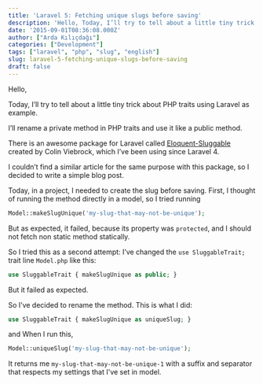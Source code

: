 ```yaml
---
title: 'Laravel 5: Fetching unique slugs before saving'
description: 'Hello, Today, I’ll try to tell about a little tiny trick about PHP traits using Laravel as example.'
date: '2015-09-01T08:36:08.000Z'
author: ["Arda Kılıçdağı"]
categories: ["Development"]
tags: ["laravel", "php", "slug", "english"]
slug: laravel-5-fetching-unique-slugs-before-saving
draft: false
---
```


Hello,

Today, I’ll try to tell about a little tiny trick about PHP traits using Laravel as example.

I’ll rename a private method in PHP traits and use it like a public method.

There is an awesome package for Laravel called [Eloquent-Sluggable](https://github.com/cviebrock/eloquent-sluggable) created by Colin Viebrock, which I’ve been using since Laravel 4.

I couldn’t find a similar article for the same purpose with this package, so I decided to write a simple blog post.

Today, in a project, I needed to create the slug before saving. First, I thought of running the method directly in a model, so I tried running

```php
Model::makeSlugUnique('my-slug-that-may-not-be-unique');
```

But as expected, it failed, because its property was `protected`, and I should not fetch non static method statically.

So I tried this as a second attempt: I’ve changed the `use SluggableTrait;` trait line `Model.php` like this:

```php
use SluggableTrait { makeSlugUnique as public; }
```

But it failed as expected.

So I’ve decided to rename the method. This is what I did:

```php
use SluggableTrait { makeSlugUnique as uniqueSlug; }
```

and When I run this,

```php
Model::uniqueSlug('my-slug-that-may-not-be-unique');
```

It returns me `my-slug-that-may-not-be-unique-1` with a suffix and separator that respects my settings that I've set in model.